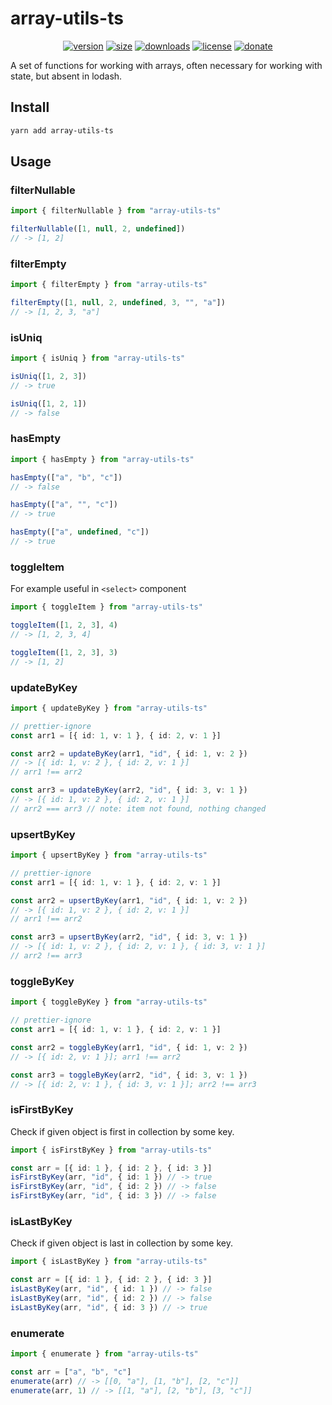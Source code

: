 # array-utils-ts

<div align="center">

[<img src="https://badgen.net/npm/v/array-utils-ts" alt="version" />](https://npmjs.org/package/array-utils-ts)
[<img src="https://badgen.net/packagephobia/publish/array-utils-ts" alt="size" />](https://packagephobia.now.sh/result?p=array-utils-ts)
[<img src="https://badgen.net/npm/dm/array-utils-ts" alt="downloads" />](https://npmjs.org/package/array-utils-ts)
[<img src="https://badgen.net/github/license/vladkens/array-utils-ts" alt="license" />](https://github.com/vladkens/array-utils-ts/blob/main/LICENSE)
[<img src="https://badgen.net/static/-/buy%20me%20a%20coffee/ff813f?icon=buymeacoffee&label" alt="donate" />](https://buymeacoffee.com/vladkens)

</div>

A set of functions for working with arrays, often necessary for working with state, but absent in lodash.

## Install

```sh
yarn add array-utils-ts
```

## Usage

### filterNullable

```typescript
import { filterNullable } from "array-utils-ts"

filterNullable([1, null, 2, undefined])
// -> [1, 2]
```

### filterEmpty

```typescript
import { filterEmpty } from "array-utils-ts"

filterEmpty([1, null, 2, undefined, 3, "", "a"])
// -> [1, 2, 3, "a"]
```

### isUniq

```typescript
import { isUniq } from "array-utils-ts"

isUniq([1, 2, 3])
// -> true

isUniq([1, 2, 1])
// -> false
```

### hasEmpty

```typescript
import { hasEmpty } from "array-utils-ts"

hasEmpty(["a", "b", "c"])
// -> false

hasEmpty(["a", "", "c"])
// -> true

hasEmpty(["a", undefined, "c"])
// -> true
```

### toggleItem

For example useful in `<select>` component

```typescript
import { toggleItem } from "array-utils-ts"

toggleItem([1, 2, 3], 4)
// -> [1, 2, 3, 4]

toggleItem([1, 2, 3], 3)
// -> [1, 2]
```

### updateByKey

```typescript
import { updateByKey } from "array-utils-ts"

// prettier-ignore
const arr1 = [{ id: 1, v: 1 }, { id: 2, v: 1 }]

const arr2 = updateByKey(arr1, "id", { id: 1, v: 2 })
// -> [{ id: 1, v: 2 }, { id: 2, v: 1 }]
// arr1 !== arr2

const arr3 = updateByKey(arr2, "id", { id: 3, v: 1 })
// -> [{ id: 1, v: 2 }, { id: 2, v: 1 }]
// arr2 === arr3 // note: item not found, nothing changed
```

### upsertByKey

```typescript
import { upsertByKey } from "array-utils-ts"

// prettier-ignore
const arr1 = [{ id: 1, v: 1 }, { id: 2, v: 1 }]

const arr2 = upsertByKey(arr1, "id", { id: 1, v: 2 })
// -> [{ id: 1, v: 2 }, { id: 2, v: 1 }]
// arr1 !== arr2

const arr3 = upsertByKey(arr2, "id", { id: 3, v: 1 })
// -> [{ id: 1, v: 2 }, { id: 2, v: 1 }, { id: 3, v: 1 }]
// arr2 !== arr3
```

### toggleByKey

```typescript
import { toggleByKey } from "array-utils-ts"

// prettier-ignore
const arr1 = [{ id: 1, v: 1 }, { id: 2, v: 1 }]

const arr2 = toggleByKey(arr1, "id", { id: 1, v: 2 })
// -> [{ id: 2, v: 1 }]; arr1 !== arr2

const arr3 = toggleByKey(arr2, "id", { id: 3, v: 1 })
// -> [{ id: 2, v: 1 }, { id: 3, v: 1 }]; arr2 !== arr3
```

### isFirstByKey

Check if given object is first in collection by some key.

```typescript
import { isFirstByKey } from "array-utils-ts"

const arr = [{ id: 1 }, { id: 2 }, { id: 3 }]
isFirstByKey(arr, "id", { id: 1 }) // -> true
isFirstByKey(arr, "id", { id: 2 }) // -> false
isFirstByKey(arr, "id", { id: 3 }) // -> false
```

### isLastByKey

Check if given object is last in collection by some key.

```typescript
import { isLastByKey } from "array-utils-ts"

const arr = [{ id: 1 }, { id: 2 }, { id: 3 }]
isLastByKey(arr, "id", { id: 1 }) // -> false
isLastByKey(arr, "id", { id: 2 }) // -> false
isLastByKey(arr, "id", { id: 3 }) // -> true
```

### enumerate

```typescript
import { enumerate } from "array-utils-ts"

const arr = ["a", "b", "c"]
enumerate(arr) // -> [[0, "a"], [1, "b"], [2, "c"]]
enumerate(arr, 1) // -> [[1, "a"], [2, "b"], [3, "c"]]
```
